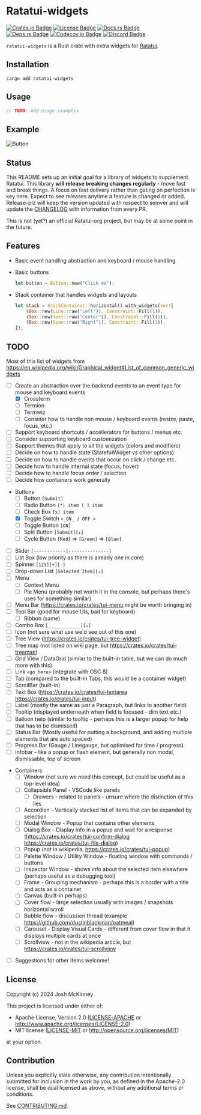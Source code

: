 <!-- cargo-rdme start -->

# Ratatui-widgets

[![Crates.io Badge]][Crate] [![License Badge]](#license) [![Docs.rs Badge]][API Docs]<br>
[![Deps.rs Badge]][Dependencies] [![Codecov.io Badge]][Coverage] [![Discord Badge]][Ratatui
Discord]

`ratatui-widgets` is a Rust crate with extra widgets for [Ratatui].

## Installation

```shell
cargo add ratatui-widgets
```

## Usage

```rust
// TODO: Add usage examples
```

## Example

![Button](https://vhs.charm.sh/vhs-MSE5G9byLklG23xdJwbqR.gif)

[Crates.io Badge]: https://img.shields.io/crates/v/ratatui-widgets?logo=rust&style=for-the-badge
[License Badge]: https://img.shields.io/crates/l/ratatui-widgets?style=for-the-badge
[Docs.rs Badge]: https://img.shields.io/docsrs/ratatui-widgets?logo=rust&style=for-the-badge
[Deps.rs Badge]:
    https://deps.rs/repo/github/joshka/ratatui-widgets/status.svg?style=for-the-badge
[Codecov.io Badge]:
    https://img.shields.io/codecov/c/github/joshka/ratatui-widgets?logo=codecov&style=for-the-badge&token=BAQ8SOKEST
[Discord Badge]:
    https://img.shields.io/discord/1070692720437383208?label=ratatui+discord&logo=discord&style=for-the-badge

[Crate]: https://crates.io/crates/ratatui-widgets
[API Docs]: https://docs.rs/crate/ratatui-widgets/
[Dependencies]: https://deps.rs/repo/github/joshka/ratatui-widgets
[Coverage]: https://app.codecov.io/gh/joshka/ratatui-widgets
[Ratatui Discord]: https://discord.gg/pMCEU9hNEj

[Ratatui]: https://crates.io/crates/ratatui

<!-- cargo-rdme end -->

## Status

This README sets up an initial goal for a library of widgets to supplement Ratatui. This library
**will release breaking changes regularly** - move fast and break things. A focus on fast delivery
rather than gating on perfection is key here. Expect to see releases anytime a feature is changed or
added. Release-plz will keep the version updated with respect to semver and will update the
[CHANGELOG](./CHANGELOG.md) with information from every PR.

This is not (yet?) an official Ratatui-org project, but may be at some point in the future.

## Features

- Basic event handling abstraction and keyboard / mouse handling
- Basic buttons

  ```rust
  let button = Button::new("Click me");
  ```

- Stack container that handles widgets and layouts

  ```rust
  let stack = StackContainer::horizontal().with_widgets(vec![
      (Box::new(Line::raw("Left")), Constraint::Fill(1)),
      (Box::new(Text::raw("Center")), Constraint::Fill(1)),
      (Box::new(Span::raw("Right")), Constraint::Fill(1)),
  ]);
  ```

## TODO

Most of this list of widgets from
<https://en.wikipedia.org/wiki/Graphical_widget#List_of_common_generic_widgets>

- [ ] Create an abstraction over the backend events to an event type for mouse and keyboard events
  - [x] Crossterm
  - [ ] Termion
  - [ ] Termwiz
  - [ ] Consider how to handle non mouse / keyboard events (resize, paste, focus, etc.)
- [ ] Support keyboard shortcuts / accellerators for buttons / menus etc.
- [ ] Consider supporting keyboard customization
- [ ] Support themes that apply to all the widgets (colors and modifiers)
- [ ] Decide on how to handle state (StatefulWidget vs other options)
- [ ] Decide on how to handle events that occur on click / change etc.
- [ ] Decide how to handle internal state (focus, hover)
- [ ] Decide how to handle focus order / selection
- [ ] Decide how containers work generally
- Buttons
  - [ ] Button `[Submit]`
  - [ ] Radio Button `(*) item ( ) item`
  - [ ] Check Box `[x] item`
  - [X] Toggle Switch `<_ON_ / OFF >`
  - [ ] Toggle Button `[ON]`
  - [ ] Split Button `[Submit][↓]`
  - [ ] Cycle Button `[Red]` => `[Green]` => `[Blue]`
- [ ] Slider `[------------|---------------]`
- [ ] List Box (low priority as there is already one in core)
- [ ] Spinner `[123][+][-]`
- [ ] Drop-down List `[Selected Item][↓]`
- [ ] Menu
  - [ ] Context Menu
  - [ ] Pie Menu (probably not worth it in the console, but perhaps there's uses for something similar)
- [ ] Menu Bar (<https://crates.io/crates/tui-menu> might be worth bringing in)
- [ ] Tool Bar (good for mouse UIs, bad for keyboard)
  - [ ] Ribbon (same)
- [ ] Combo Box `[____________][↓]`
- [ ] Icon (not sure what use we'd see out of this one)
- [ ] Tree View (<https://crates.io/crates/tui-tree-widget>)
- [ ] Tree map (not listed on wiki page, but <https://crates.io/crates/tui-treemap>)
- [ ] Grid View / DataGrid (similar to the built-in table, but we can do much more with this)
- [ ] Link `<go here>` (integrate with OSC 8)
- [ ] Tab (compared to the built-in Tabs, this would be a container widget)
- [ ] ScrollBar (built-in)
- [ ] Text Box (<https://crates.io/crates/tui-textarea> <https://crates.io/crates/tui-input>)
- [ ] Label (mostly the same as just a Paragraph, but links to another field)
- [ ] Tooltip (displayed underneath when field is focused - dim text etc.)
- [ ] Balloon help (similar to tooltip - perhaps this is a larger popup for help that has to be dismissed)
- [ ] Status Bar (Mostly useful for putting a background, and adding multiple elements that are auto
      spaced)
- [ ] Progress Bar (Gauge / Linegauge, but optimised for time / progress)
- [ ] Infobar - like a popup or flash element, but generally non modal, dismissable, top of screen
- Containers
  - [ ] Window (not sure we need this concept, but could be useful as a top-level idea)
  - [ ] Collapsible Panel - VSCode like panels
    - [ ] Drawers - related to panels - unsure where the distinction of this lies
  - [ ] Accordion - Vertically stacked list of items that can be expanded by selection
  - [ ] Modal Window - Popup that contains other elements
  - [ ] Dialog Box - Display info in a popup and wait for a response
        (<https://crates.io/crates/tui-confirm-dialog> <https://crates.io/crates/tui-file-dialog>)
  - [ ] Popup (not in wikipedia, <https://crates.io/crates/tui-popup>)
  - [ ] Palette Window / Utility Window - floating window with commands / buttons
  - [ ] Inspector Window - shows info about the selected item elsewhere (perhaps useful as a
        debugging tool)
  - [ ] Frame - Grouping mechanism - perhaps this is a border with a title and acts as a container
  - [ ] Canvas (built-in perhaps)
  - [ ] Cover flow - large selection usually with images / snapshots horizontal scroll
  - [ ] Bubble flow - discussion thread (example <https://github.com/dustinblackman/oatmeal>)
  - [ ] Carousel - Display Visual Cards - different from cover flow in that it displays multiple
        cards at once
  - [ ] Scrollview - not in the wikipedia article, but <https://crates.io/crates/tui-scrollview>
- [ ] Suggestions for other items welcome!

## License

Copyright (c) 2024 Josh McKinney

This project is licensed under either of:

- Apache License, Version 2.0 ([LICENSE-APACHE](LICENSE-APACHE) or
  <http://www.apache.org/licenses/LICENSE-2.0>)
- MIT license ([LICENSE-MIT](LICENSE-MIT) or <http://opensource.org/licenses/MIT>)

at your option.

## Contribution

Unless you explicitly state otherwise, any contribution intentionally submitted for inclusion in the
work by you, as defined in the Apache-2.0 license, shall be dual licensed as above, without any
additional terms or conditions.

See [CONTRIBUTING.md](CONTRIBUTING.md).
